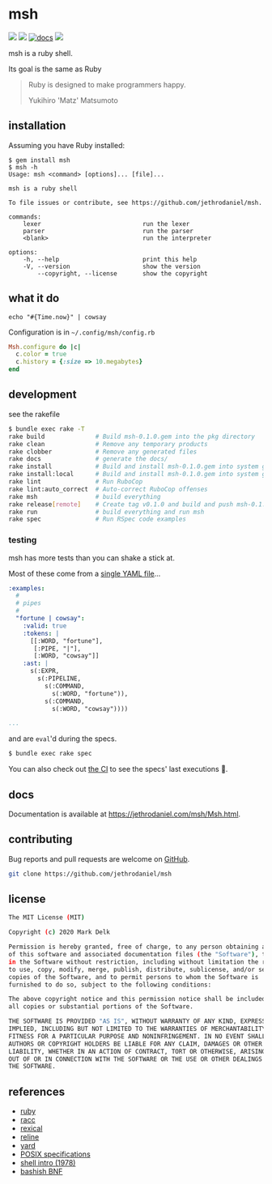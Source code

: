 # msh

![](https://github.com/jethrodaniel/msh/workflows/ci/badge.svg)
![](https://img.shields.io/github/license/jethrodaniel/msh.svg)
[![docs](https://img.shields.io/badge/docs-1f425f.svg)](https://jethrodaniel.com/msh)
![](https://img.shields.io/github/stars/jethrodaniel/msh?style=social)

msh is a ruby shell.

Its goal is the same as Ruby

> Ruby is designed to make programmers happy.
>
> Yukihiro 'Matz' Matsumoto

## installation

Assuming you have Ruby installed:

```
$ gem install msh
$ msh -h
Usage: msh <command> [options]... [file]...

msh is a ruby shell

To file issues or contribute, see https://github.com/jethrodaniel/msh.

commands:
    lexer                            run the lexer
    parser                           run the parser
    <blank>                          run the interpreter

options:
    -h, --help                       print this help
    -V, --version                    show the version
        --copyright, --license       show the copyright
```

## what it do

```msh
echo "#{Time.now}" | cowsay
```

Configuration is in `~/.config/msh/config.rb`

```ruby
Msh.configure do |c|
  c.color = true
  c.history = {:size => 10.megabytes}
end
```

## development

see the rakefile

```sh
$ bundle exec rake -T
rake build              # Build msh-0.1.0.gem into the pkg directory
rake clean              # Remove any temporary products
rake clobber            # Remove any generated files
rake docs               # generate the docs/
rake install            # Build and install msh-0.1.0.gem into system gems
rake install:local      # Build and install msh-0.1.0.gem into system gems without network access
rake lint               # Run RuboCop
rake lint:auto_correct  # Auto-correct RuboCop offenses
rake msh                # build everything
rake release[remote]    # Create tag v0.1.0 and build and push msh-0.1.0.gem to TODO: Set to 'http://mygemserver.com'
rake run                # build everything and run msh
rake spec               # Run RSpec code examples
```

### testing

msh has more tests than you can shake a stick at.

Most of these come from a [single YAML file](./spec/fixtures/examples.yml)...

```yml
:examples:
  #
  # pipes
  #
  "fortune | cowsay":
    :valid: true
    :tokens: |
      [[:WORD, "fortune"],
       [:PIPE, "|"],
       [:WORD, "cowsay"]]
    :ast: |
      s(:EXPR,
        s(:PIPELINE,
          s(:COMMAND,
            s(:WORD, "fortune")),
          s(:COMMAND,
            s(:WORD, "cowsay"))))

...
```

and are `eval`'d during the specs.

```sh
$ bundle exec rake spec
```

You can also check out [the CI](https://github.com/jethrodaniel/msh/actions/) to see the specs' last executions 🔪.

## docs

Documentation is available at https://jethrodaniel.com/msh/Msh.html.

## contributing

Bug reports and pull requests are welcome on [GitHub](https://github.com/jethrodaniel/msh).

```sh
git clone https://github.com/jethrodaniel/msh
```

## license

```sh
The MIT License (MIT)

Copyright (c) 2020 Mark Delk

Permission is hereby granted, free of charge, to any person obtaining a copy
of this software and associated documentation files (the "Software"), to deal
in the Software without restriction, including without limitation the rights
to use, copy, modify, merge, publish, distribute, sublicense, and/or sell
copies of the Software, and to permit persons to whom the Software is
furnished to do so, subject to the following conditions:

The above copyright notice and this permission notice shall be included in
all copies or substantial portions of the Software.

THE SOFTWARE IS PROVIDED "AS IS", WITHOUT WARRANTY OF ANY KIND, EXPRESS OR
IMPLIED, INCLUDING BUT NOT LIMITED TO THE WARRANTIES OF MERCHANTABILITY,
FITNESS FOR A PARTICULAR PURPOSE AND NONINFRINGEMENT. IN NO EVENT SHALL THE
AUTHORS OR COPYRIGHT HOLDERS BE LIABLE FOR ANY CLAIM, DAMAGES OR OTHER
LIABILITY, WHETHER IN AN ACTION OF CONTRACT, TORT OR OTHERWISE, ARISING FROM,
OUT OF OR IN CONNECTION WITH THE SOFTWARE OR THE USE OR OTHER DEALINGS IN
THE SOFTWARE.
```

## references

- [ruby](https://github.com/ruby/ruby/)
- [racc](https://github.com/ruby/racc)
- [rexical](https://github.com/tenderlove/rexical)
- [reline](https://github.com/ruby/reline)
- [yard](https://github.com/lsegal/yard)
- [POSIX specifications](https://pubs.opengroup.org/onlinepubs/9699919799/)
- [shell intro (1978)](https://web.archive.org/web/20170207130846/http://porkmail.org/era/unix/shell.html)
- [bashish BNF](https://github.com/jalanb/jab/blob/master/src/bash/bash.bnf)
